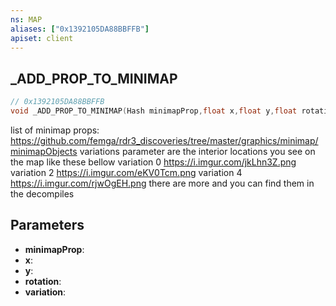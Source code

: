 ```yaml
---
ns: MAP
aliases: ["0x1392105DA88BBFFB"]
apiset: client
---
```

## _ADD_PROP_TO_MINIMAP

```c
// 0x1392105DA88BBFFB
void _ADD_PROP_TO_MINIMAP(Hash minimapProp,float x,float y,float rotation,int variation);
```

list of minimap props: https://github.com/femga/rdr3_discoveries/tree/master/graphics/minimap/minimapObjects
variations parameter are the interior locations you see on the map like these bellow
variation 0 https://i.imgur.com/jkLhn3Z.png
variation 2  https://i.imgur.com/eKV0Tcm.png
variation 4 https://i.imgur.com/rjwOgEH.png
there are more and you can find them in the decompiles

## Parameters
* **minimapProp**:
* **x**:
* **y**:
* **rotation**:
* **variation**: